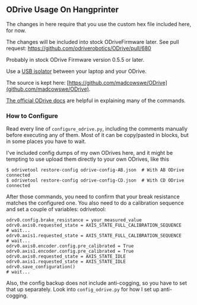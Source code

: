 ## ODrive Usage On Hangprinter

The changes in here require that you use the custom hex file included here, for now.

The changes will be included into stock ODriveFirmware later. See pull request:
https://github.com/odriverobotics/ODrive/pull/680

Probably in stock ODrive Firmware version 0.5.5 or later.

Use a <a href="https://odriverobotics.com/shop/usb-isolator">USB isolator</a> between your laptop and your ODrive.

The source is kept here:
[https://github.com/madcowswe/ODrive](github.com/madcowswe/ODrive).

[The official ODrive docs](https://docs.odriverobotics.com/) are helpful in explaining many of the commands.

### How to Configure

Read every line of `configure_odrive.py`, including the comments manually before executing any of them.
Most of it can be copy/pasted in blocks, but in some places you have to wait.

I've included config dumps of my own ODrives here, and it might be tempting to use upload them directly to your own ODrives, like this

```
$ odrivetool restore-config odrive-config-AB.json  # With AB ODrive connected
$ odrivetool restore-config odrive-config-CD.json  # With CD ODrive connected
```

After those commands, you need to confirm that your break resistance matches the configured one.
You also need to do a calibration sequence and set a couple of variables:
odrivetool:
```
odrv0.config.brake_resistance = your_measured_value
odrv0.axis0.requested_state = AXIS_STATE_FULL_CALIBRATION_SEQUENCE
# wait...
odrv0.axis1.requested_state = AXIS_STATE_FULL_CALIBRATION_SEQUENCE
# wait...
odrv0.axis0.encoder.config.pre_calibrated = True
odrv0.axis1.encoder.config.pre_calibrated = True
odrv0.axis0.requested_state = AXIS_STATE_IDLE
odrv0.axis1.requested_state = AXIS_STATE_IDLE
odrv0.save_configuration()
# wait...
```

Also, the config backup does not include anti-cogging, so you have to set that up separately.
Look into `config_odrive.py` for how I set up anti-cogging.

